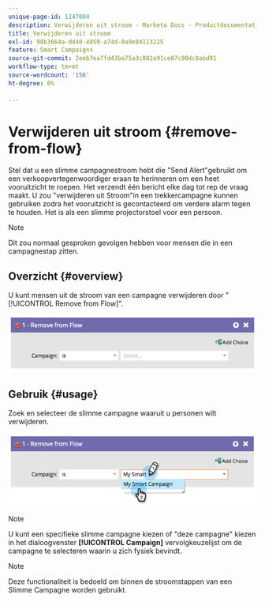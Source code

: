 ```yaml
---
unique-page-id: 1147084
description: Verwijderen uit stroom - Marketo Docs - Productdocumentatie
title: Verwijderen uit stroom
exl-id: 98b3664a-dd40-4859-a74d-0a9e84113225
feature: Smart Campaigns
source-git-commit: 2eeb7ea7fd43ba75a3c802a91ce07c90dc8abd91
workflow-type: tm+mt
source-wordcount: '156'
ht-degree: 0%

---
```


# Verwijderen uit stroom {#remove-from-flow}

Stel dat u een slimme campagnestroom hebt die &quot;Send Alert&quot;gebruikt om een verkoopvertegenwoordiger eraan te herinneren om een heet vooruitzicht te roepen. Het verzendt één bericht elke dag tot rep de vraag maakt. U zou &quot;verwijderen uit Stroom&quot;in een trekkercampagne kunnen gebruiken zodra het vooruitzicht is gecontacteerd om verdere alarm tegen te houden. Het is als een slimme projectorstoel voor een persoon.

>[!NOTE]
>
>Dit zou normaal gesproken gevolgen hebben voor mensen die in een campagnestap zitten.

## Overzicht {#overview}

U kunt mensen uit de stroom van een campagne verwijderen door &quot;[!UICONTROL Remove from Flow]&quot;.

![](assets/image2014-9-22-17-3a10-3a21.png)

## Gebruik {#usage}

Zoek en selecteer de slimme campagne waaruit u personen wilt verwijderen.

![](assets/image2014-9-22-17-3a10-3a28.png)

>[!NOTE]
>
>U kunt een specifieke slimme campagne kiezen of &quot;deze campagne&quot; kiezen in het dialoogvenster **[!UICONTROL Campaign]** vervolgkeuzelijst om de campagne te selecteren waarin u zich fysiek bevindt.

>[!NOTE]
>
>Deze functionaliteit is bedoeld om binnen de stroomstappen van een Slimme Campagne worden gebruikt.
